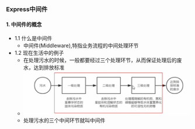 ### Express中间件
#### 1. 中间件的概念
- 1.1 什么是中间件
  - 中间件(Middleware),特指业务流程的中间处理环节
- 1.2 现在生活中的例子
  - 在处理污水的时候，一般都要经过三个处理环节，从而保证处理后的废水，达到排放标准
  - ![啊](./ex1.png)
  - 处理污水的三个中间环节就叫中间件